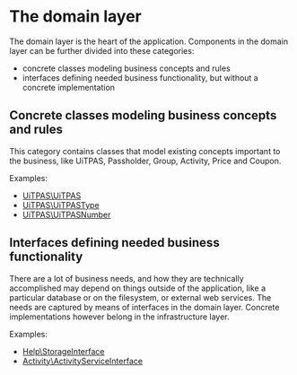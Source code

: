 # The domain layer

The domain layer is the heart of the application. Components in the domain layer can be further divided into these categories:

* concrete classes modeling business concepts and rules
* interfaces defining needed business functionality, but without a concrete implementation
 
## Concrete classes modeling business concepts and rules

This category contains classes that model existing concepts important to the business, like UiTPAS, Passholder, Group, Activity, Price and Coupon.

Examples:

* [UiTPAS\UiTPAS](https://github.com/cultuurnet/uitpas-beheer-silex/blob/master/src/UiTPAS/UiTPAS.php)
* [UiTPAS\UiTPASType](https://github.com/cultuurnet/uitpas-beheer-silex/blob/master/src/UiTPAS/UiTPASType.php)
* [UiTPAS\UiTPASNumber](https://github.com/cultuurnet/uitpas-beheer-silex/blob/master/src/UiTPAS/UiTPASNumber.php)

## Interfaces defining needed business functionality

There are a lot of business needs, and how they are technically accomplished may depend on things outside of the application, like a particular database or on the filesystem, or external web services. The needs are captured by means of interfaces in the domain layer. Concrete implementations however belong in the infrastructure layer.

Examples:

* [Help\StorageInterface](https://github.com/cultuurnet/uitpas-beheer-silex/blob/master/src/Help/StorageInterface.php)
* [Activity\ActivityServiceInterface](https://github.com/cultuurnet/uitpas-beheer-silex/blob/master/src/Activity/ActivityServiceInterface.php)